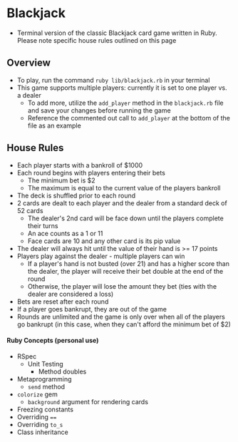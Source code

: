 # Blackjack

- Terminal version of the classic Blackjack card game written in Ruby. Please note specific house rules outlined on this page

## Overview

- To play, run the command `ruby lib/blackjack.rb` in your terminal
- This game supports multiple players: currently it is set to one player vs. a dealer
  - To add more, utilize the `add_player` method in the `blackjack.rb` file and save your changes before running the game
  - Reference the commented out call to `add_player` at the bottom of the file as an example

## House Rules
- Each player starts with a bankroll of $1000
- Each round begins with players entering their bets
  - The minimum bet is $2
  - The maximum is equal to the current value of the players bankroll
- The deck is shuffled prior to each round
- 2 cards are dealt to each player and the dealer from a standard deck of 52 cards
  - The dealer's 2nd card will be face down until the players complete their turns
  - An ace counts as a 1 or 11
  - Face cards are 10 and any other card is its pip value
- The dealer will always hit until the value of their hand is >= 17 points
- Players play against the dealer - multiple players can win
  - If a player's hand is not busted (over 21) and has a higher score than the dealer, the player will receive their bet double at the end of the round
  - Otherwise, the player will lose the amount they bet (ties with the dealer are considered a loss)
- Bets are reset after each round
- If a player goes bankrupt, they are out of the game
- Rounds are unlimited and the game is only over when all of the players go bankrupt (in this case, when they can't afford the minimum bet of $2)

#### Ruby Concepts (personal use)
- RSpec
  - Unit Testing
    - Method doubles
- Metaprogramming
  - `send` method
- `colorize` gem
  - `background` argument for rendering cards
- Freezing constants
- Overriding `==`
- Overriding `to_s`
- Class inheritance
